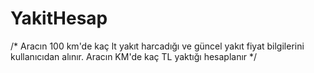 # YakitHesap

/*
Aracın 100 km'de kaç lt yakıt harcadığı ve güncel yakıt fiyat bilgilerini kullanıcıdan alınır.
Aracın KM'de kaç TL yaktığı hesaplanır
*/
